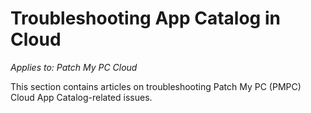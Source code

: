 # Troubleshooting App Catalog in Cloud

_Applies to: Patch My PC Cloud_

This section contains articles on troubleshooting Patch My PC (PMPC) Cloud App Catalog-related issues.